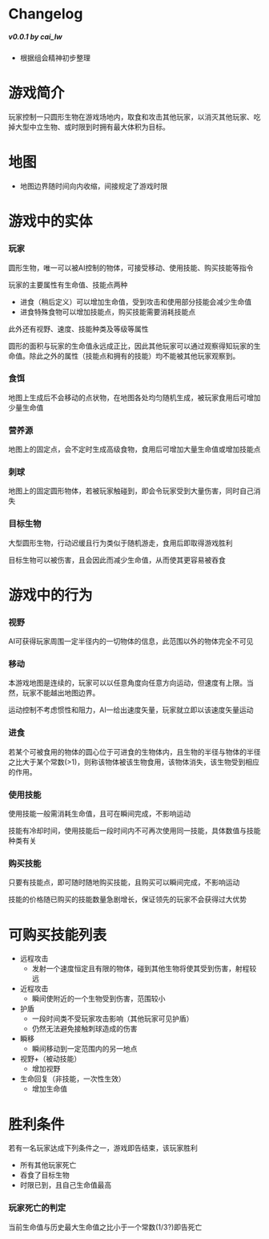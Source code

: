 # Changelog

##### v0.0.1 by cai_lw
* 根据组会精神初步整理

# 游戏简介

玩家控制一只圆形生物在游戏场地内，取食和攻击其他玩家，以消灭其他玩家、吃掉大型中立生物、或时限到时拥有最大体积为目标。

# 地图

* 地图边界随时间向内收缩，间接规定了游戏时限

# 游戏中的实体

### 玩家

圆形生物，唯一可以被AI控制的物体，可接受移动、使用技能、购买技能等指令

玩家的主要属性有生命值、技能点两种
* 进食（稍后定义）可以增加生命值，受到攻击和使用部分技能会减少生命值
* 进食特殊食物可以增加技能点，购买技能需要消耗技能点

此外还有视野、速度、技能种类及等级等属性

圆形的面积与玩家的生命值永远成正比，因此其他玩家可以通过观察得知玩家的生命值。除此之外的属性（技能点和拥有的技能）均不能被其他玩家观察到。

### 食饵

地图上生成后不会移动的点状物，在地图各处均匀随机生成，被玩家食用后可增加少量生命值

### 营养源

地图上的固定点，会不定时生成高级食物，食用后可增加大量生命值或增加技能点

### 刺球

地图上的固定圆形物体，若被玩家触碰到，即会令玩家受到大量伤害，同时自己消失

### 目标生物

大型圆形生物，行动迟缓且行为类似于随机游走，食用后即取得游戏胜利

目标生物可以被伤害，且会因此而减少生命值，从而使其更容易被吞食

# 游戏中的行为

### 视野

AI可获得玩家周围一定半径内的一切物体的信息，此范围以外的物体完全不可见

### 移动

本游戏地图是连续的，玩家可以以任意角度向任意方向运动，但速度有上限。当然，玩家不能越出地图边界。

运动控制不考虑惯性和阻力，AI一给出速度矢量，玩家就立即以该速度矢量运动

### 进食

若某个可被食用的物体的圆心位于可进食的生物体内，且生物的半径与物体的半径之比大于某个常数(>1)，则称该物体被该生物食用，该物体消失，该生物受到相应的作用。

### 使用技能

使用技能一般需消耗生命值，且可在瞬间完成，不影响运动

技能有冷却时间，使用技能后一段时间内不可再次使用同一技能，具体数值与技能种类有关

### 购买技能

只要有技能点，即可随时随地购买技能，且购买可以瞬间完成，不影响运动

技能的价格随已购买的技能数量急剧增长，保证领先的玩家不会获得过大优势

# 可购买技能列表

* 远程攻击
  * 发射一个速度恒定且有限的物体，碰到其他生物将使其受到伤害，射程较远
* 近程攻击
  * 瞬间使附近的一个生物受到伤害，范围较小
* 护盾
  * 一段时间类不受玩家攻击影响（其他玩家可见护盾）
  * 仍然无法避免接触刺球造成的伤害
* 瞬移
  * 瞬间移动到一定范围内的另一地点
* 视野+（被动技能）
  * 增加视野
* 生命回复（非技能，一次性生效）
  * 增加生命值

# 胜利条件

若有一名玩家达成下列条件之一，游戏即告结束，该玩家胜利
* 所有其他玩家死亡
* 吞食了目标生物
* 时限已到，且自己生命值最高

### 玩家死亡的判定

当前生命值与历史最大生命值之比小于一个常数(1/3?)即告死亡
